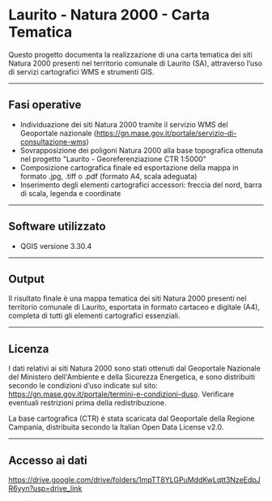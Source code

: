 # Laurito - Natura 2000 - Carta Tematica

Questo progetto documenta la realizzazione di una carta tematica dei siti Natura 2000 presenti nel territorio comunale di Laurito (SA), attraverso l’uso di servizi cartografici WMS e strumenti GIS.

---

## Fasi operative

- Individuazione dei siti Natura 2000 tramite il servizio WMS del Geoportale nazionale (https://gn.mase.gov.it/portale/servizio-di-consultazione-wms)
- Sovrapposizione dei poligoni Natura 2000 alla base topografica ottenuta nel progetto "Laurito - Georeferenziazione CTR 1:5000"
- Composizione cartografica finale ed esportazione della mappa in formato .jpg, .tiff o .pdf (formato A4, scala adeguata)
- Inserimento degli elementi cartografici accessori: freccia del nord, barra di scala, legenda e coordinate

---

## Software utilizzato

- QGIS versione 3.30.4

---

## Output

Il risultato finale è una mappa tematica dei siti Natura 2000 presenti nel territorio comunale di Laurito, esportata in formato cartaceo e digitale (A4), completa di tutti gli elementi cartografici essenziali.

---

## Licenza

I dati relativi ai siti Natura 2000 sono stati ottenuti dal Geoportale Nazionale del Ministero dell'Ambiente e della Sicurezza Energetica, e sono distribuiti secondo le condizioni d’uso indicate sul sito: https://gn.mase.gov.it/portale/termini-e-condizioni-duso.
Verificare eventuali restrizioni prima della redistribuzione.

La base cartografica (CTR) è stata scaricata dal Geoportale della Regione Campania, distribuita secondo la Italian Open Data License v2.0.

---

## Accesso ai dati
https://drive.google.com/drive/folders/1mpTT8YLGPuMddKwLqtt3NzeEdpJR6yyn?usp=drive_link

